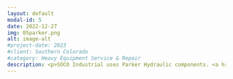 ```yaml
---
layout: default
modal-id: 5
date: 2022-12-27
img: 05parker.png
alt: image-alt
#project-date: 2023
#client: Southern Colorado
#category: Heavy Equipment Service & Repair
description: <p>SOCO Industrial uses Parker Hydraulic components. <a href="https://ph.parker.com/us/en/hydraulic-hose">Parker</a> has the largest selection of hydraulic hoses and industrial hoses, hydraulic hose fittings and hose configurations to efficiently meet all customer needs.</p><p>Parker is the leading manufacturer of rigid and flexible hoses, assemblies, fittings and crimping technology for both the industrial and hydraulic hose markets including; construction, agriculture, forestry, railroad, machine tool, waste and refuse, material handling, marine, general industrial, and more.</p><p>SOCO Industrial has been working with Parker products for 18-years and we know the quality and durability of the products have proven themselves in our experience. We are proud to be an official Parker Distributor.</p>    
---
```

